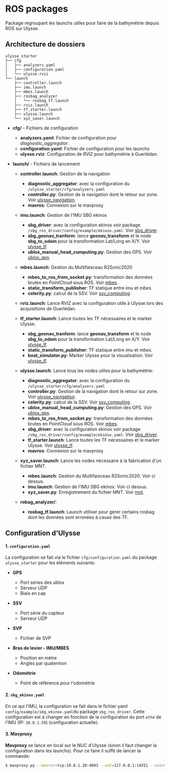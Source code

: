 ROS packages
============

Package regroupant les launchs utiles pour faire de la bathymétrie depuis ROS sur Ulysse.
		
Architecture de dossiers
------------

	ulysse_starter
	├── cfg
	│   ├── analyzers.yaml
	│   ├── configuration.yaml
	│   └── ulysse.rviz
	└── launch
	    ├── controller.launch
	    ├── imu.launch
	    ├── mbes.launch
	    ├── rosbag_analyzer
	    │   └── rosbag_tf.launch
	    ├── rviz.launch
	    ├── tf_starter.launch
	    ├── ulysse.launch
	    └── xyz_saver.launch


* **cfg/** - Fichiers de configuration 
	* **analyzers.yaml**: Fichier de configuration pour _diagnostic_aggregator_.
	* **configuration.yaml**: Fichier de configuration pour les launchs
	* **ulysse.rviz**: Configuration de RVIZ pour bathymétrie à Guerlédan.
	
* **launch/** - Fichiers de lancement

	* **controller.launch**: Gestion de la navigation
		* **diagnostic_aggregator**: avec la configuration du `/ulysse_starter/cfg/analyzers.yaml`
		* **controller.py**:  Gestion de la navigation dont le retour sur zone. Voir [ulysse_navigation](../ulysse_navigation/README.md).
		* **mavros**: Connexion sur le mavproxy
		
	* **imu.launch**: Gestion de l'IMU SBG ekinox
		* **sbg_driver**: avec la configuration ekinox voir package `/sbg_ros_driver/config/example/ekinox.yaml`. Voir [sbg_driver](../sbg_ros_driver/README.md).
		* **sbg_geonav_tranform**: lance **geonav_transform** et le node **sbg_to_odom** pour la transformation Lat/Long en X/Y. Voir [ulysse_tf](../ulysse_tf/README.md).
		* **ublox_manual_head_cumputing.py**: Gestion des GPS. Voir [ublox_gps](../ublox_gps/README.md).
	
	* **mbes.launch**: Gestion du Multifaisceau R2Sonic2020
		* **mbes_to_ros_from_socket.py**: transformation des données brutes en _PointCloud_ sous ROS. Voir [mbes](../mbes/README.md).
		* **static_transform_publisher**: TF statique entre _imu_ et _mbes_.
		* **celerity.py**: calcul de la SSV. Voir [ssv_computing](../ssv_computing/README.md).
	
	* **rviz.launch**: Lance RVIZ avec la configuration utile à Ulysse lors des acquisitions de Guerlédan.
	
	* **tf_starter.launch**: Lance toutes les TF nécessaires et le marker Ulysse.
		* **sbg_geonav_tranform**: lance **geonav_transform** et le node **sbg_to_odom** pour la transformation Lat/Long en X/Y. Voir [ulysse_tf](../ulysse_tf/README.md).
		* **static_transform_publisher**: TF statique entre _imu_ et _mbes_.
		* **boat_simulator.py**: Marker Ulysse pour la visualisation. Voir [ulysse_tf](../ulysse_tf/README.md).
		
	* **ulysse.launch**: Lance tous les nodes utiles pour la bathymétrie:
		* **diagnostic_aggregator**: avec la configuration du `/ulysse_starter/cfg/analyzers.yaml`
		* **controller.py**: Gestion de la navigation dont le retour sur zone. Voir [ulysse_navigation](../ulysse_navigation/README.md).
		* **celerity.py**: calcul de la SSV. Voir [ssv_computing](../ssv_computing/README.md).
		* **ublox_manual_head_cumputing.py**: Gestion des GPS. Voir [ublox_gps](../ublox_gps/README.md).
		* **mbes_to_ros_from_socket.py**: transformation des données brutes en _PointCloud_ sous ROS. Voir [mbes](../mbes/README.md).
		* **sbg_driver**: avec la configuration ekinox voir package `/sbg_ros_driver/config/example/ekinox.yaml`. Voir [sbg_driver](../sbg_ros_driver/README.md).
		* **tf_starter.launch**: Lance toutes les TF nécessaires et le marker Ulysse. Voir [ulysse_tf](../ulysse_tf/README.md).
		* **mavros**: Connexion sur le mavproxy
		
	* **xyz_saver.launch**: Lance les nodes nécessaire à la fabrication d'un fichier MNT.
		* **mbes.launch**: Gestion du Multifaisceau R2Sonic2020. Voir ci dessus.
		* **imu.launch**: Gestion de l'IMU SBG ekinox. Voir ci dessus.
		* **xyz_saver.py**: Enregistrement du fichier MNT. Voir [mnt](../mnt/README.md).

	* **robag_analyzer/**:
		* **rosbag_tf.launch**: Launch utiliser pour gérer certains rosbag dont les données sont erronées à cause des TF.
		
Configuration d'Ulysse
-----

#### 1. `configuration.yaml`

La configuration se fait via le fichier `cfg/configuration.yaml` du package `ulysse_starter` pour les éléments suivants:

* **GPS**
	* Port séries des ublox
	* Serveur UDP
	* Biais en cap
	
* **SSV**
	* Port série du capteur
	* Serveur UDP
	
* **SVP**
	* Fichier de SVP
	
* **Bras de levier - IMU/MBES**
	* Position en mètre
	* Angles par quaternion

* **Odométrie**
	* Point de référence pour l'odométrie 


#### 2. `sbg_ekinox.yaml`

En ce qui l'IMU, la configuration se fait dans le fichier yaml `config/example/sbg_ekinox.yaml`du package `sbg_ros_driver`. Cette configuration est à changer en fonction de la configuration du port `eth4` de l'IMU (IP: `10.0.1.59`) (configuration actuelle).

#### 3. Mavproxy

**Mavproxy** se lance en local sur le NUC d'Ulysse (sinon il faut changer la configuration dans les launchs). Pour ce faire il suffit de lancer la commande:
~~~~sh
$ mavproxy.py --master=tcp:10.0.1.20:4003 --out=127.0.0.1:14551 --out=tcpin:0.0.0.0:5762 --out=tcpin:0.0.0.0:5763 --out=tcpin:0.0.0.0:5764 --out=tcpin:0.0.0.0:5765
~~~~
